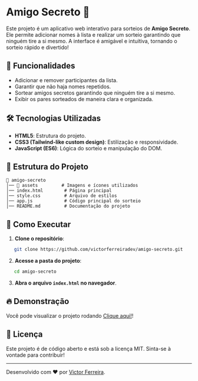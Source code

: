 # Amigo Secreto 🎁

Este projeto é um aplicativo web interativo para sorteios de **Amigo Secreto**. Ele permite adicionar nomes à lista e realizar um sorteio garantindo que ninguém tire a si mesmo. A interface é amigável e intuitiva, tornando o sorteio rápido e divertido!

## 📌 Funcionalidades
- Adicionar e remover participantes da lista.
- Garantir que não haja nomes repetidos.
- Sortear amigos secretos garantindo que ninguém tire a si mesmo.
- Exibir os pares sorteados de maneira clara e organizada.

## 🛠️ Tecnologias Utilizadas
- **HTML5**: Estrutura do projeto.
- **CSS3 (Tailwind-like custom design)**: Estilização e responsividade.
- **JavaScript (ES6)**: Lógica do sorteio e manipulação do DOM.

## 📂 Estrutura do Projeto
```
📁 amigo-secreto
│── 📂 assets         # Imagens e ícones utilizados
│── index.html        # Página principal
│── style.css         # Arquivo de estilos
│── app.js            # Código principal do sorteio
│── README.md         # Documentação do projeto
```

## 🚀 Como Executar
1. **Clone o repositório**:
```bash
   git clone https://github.com/victorferreiradev/amigo-secreto.git
```
2. **Acesse a pasta do projeto**:
```bash
   cd amigo-secreto
```
3. **Abra o arquivo `index.html` no navegador**.

## 🔥 Demonstração
Você pode visualizar o projeto rodando [Clique aqui!](https://victorferreiradev.github.io/amigo-secreto/)!

## 📜 Licença
Este projeto é de código aberto e está sob a licença MIT. Sinta-se à vontade para contribuir!

---
Desenvolvido com ❤️ por [Victor Ferreira](https://github.com/victorferreiradev).

